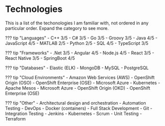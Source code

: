 # Technologies

This is a list of the techonologies I am familiar with, not ordered in any particular order. Expand the category to see more.

??? tip "Languages"
    - C++               3/5
    - C#                3/5
    - Go                3/5
    - Groovy            3/5
    - Java              4/5
    - JavaScript        4/5
    - MATLAB            2/5
    - Python            2/5
    - SQL               4/5
    - TypeScript        3/5

??? tip "Frameworks"
    - .Net              3/5
    - Angular           4/5
    - Node.js           4/5
    - React             3/5
    - React Native      3/5
    - SpringBoot        4/5

??? tip "Databases"
    - Elastic (ELK)
    - MongoDB
    - MySQL
    - PostgreSQL

??? tip "Cloud Environments"
    - Amazon Web Services (AWS)
    - OpenShift Origin (OSO)
    - OpenShift Enterprise (OSE)
    - Microsoft Azure
    - Kubernetes
    - Apache Mesos
    - Microsoft Azure
    - OpenShift Origin (OKD)
    - OpenShift Enterprise (OSE)

??? tip "Other"
    - Architectural design and orchestration
    - Automation Testing
    - DevOps
    - Docker (containers)
    - Full Stack Development
    - Git
    - Integration Testing
    - Jenkins
    - Kubernetes
    - Scrum
    - Unit Testing
    - Terraform

<br/>
